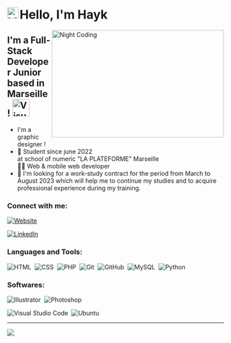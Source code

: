 # Hello, I'm Hayk <img align="left" alt="Visual Studio Code" width="26px" src="https://camo.githubusercontent.com/e8e7b06ecf583bc040eb60e44eb5b8e0ecc5421320a92929ce21522dbc34c891/68747470733a2f2f6d656469612e67697068792e636f6d2f6d656469612f6876524a434c467a6361737252346961377a2f67697068792e676966" />

<img alt="Night Coding" width="400px" src="https://www.mygo.ge/uploads/blog/1584023795.jpg" align="right" height="250px" width="500px" />

## I'm a Full-Stack Developer Junior based in Marseille ! <img  alt="Visual Studio Code" width="40px" src="https://media.giphy.com/media/WFZvB7VIXBgiz3oDXE/giphy.gif" />

- I'm a graphic designer !
- 📖 Student since june 2022 <br> at school of numeric "LA PLATEFORME" Marseille
  <br>🧑‍💻 Web & mobile web developer
- 🔎 I'm looking for a work-study contract
      for the period from March to August 2023 which will help me to continue my studies and to acquire
      professional experience during my training.

### Connect with me:

[![Website](https://img.shields.io/badge/My%20Website%20--&?style=for-the-badge&logo=google&color=black)](https://hayk-gabrielyan.students-laplateforme.io)

[![LinkedIn](https://img.shields.io/twitter/url?color=blue&label=Follow%20%40Hayk_Gabrielyan&logo=linkedin&logoColor=blue&style=for-the-badge&url=https%3A%2F%2Fwww.linkedin.com%2Fin%2Hayk_Gabrielyan%2F)](https://www.linkedin.com/in/hayk-gabrielyan-aa6b71216/)

### Languages and Tools:

![HTML](https://img.shields.io/badge/-HTML-05122A?style=flat&logo=HTML5)&nbsp;
![CSS](https://img.shields.io/badge/-CSS-05122A?style=flat&logo=CSS3&logoColor=1572B6)&nbsp;
![PHP](https://img.shields.io/badge/php-%23777BB4.svg?style=flat&logo=php&logoColor=white)&nbsp;
![Git](https://img.shields.io/badge/-Git-05122A?style=flat&logo=git)&nbsp;
![GitHub](https://img.shields.io/badge/-GitHub-05122A?style=flat&logo=github)&nbsp;
![MySQL](https://img.shields.io/badge/-MySQL-05122A?style=flat&logo=mysql)&nbsp;
![Python](https://img.shields.io/badge/python-3670A0?style=flat&logo=python&logoColor=ffdd54)&nbsp;


### Softwares:

![Illustrator](https://img.shields.io/badge/-Illustrator-05122A?style=flat&logo=adobe-illustrator)&nbsp;
![Photoshop](https://img.shields.io/badge/-Photoshop-05122A?style=flat&logo=adobe-photoshop)&nbsp;

![Visual Studio Code](https://img.shields.io/badge/-Visual%20Studio%20Code-05122A?style=flat&logo=visual-studio-code&logoColor=007ACC)&nbsp;
![Ubuntu](https://img.shields.io/badge/Ubuntu-E95420?style=flat&logo=ubuntu&logoColor=white)&nbsp;
<br />

---

![](https://visitor-badge.glitch.me/badge?page_id=hayk.gabrielyan)

[website]: https://github.com/hayk-gabrielyan
[linkedin]: https://www.linkedin.com/in/hayk-gabrielyan-aa6b71216/
